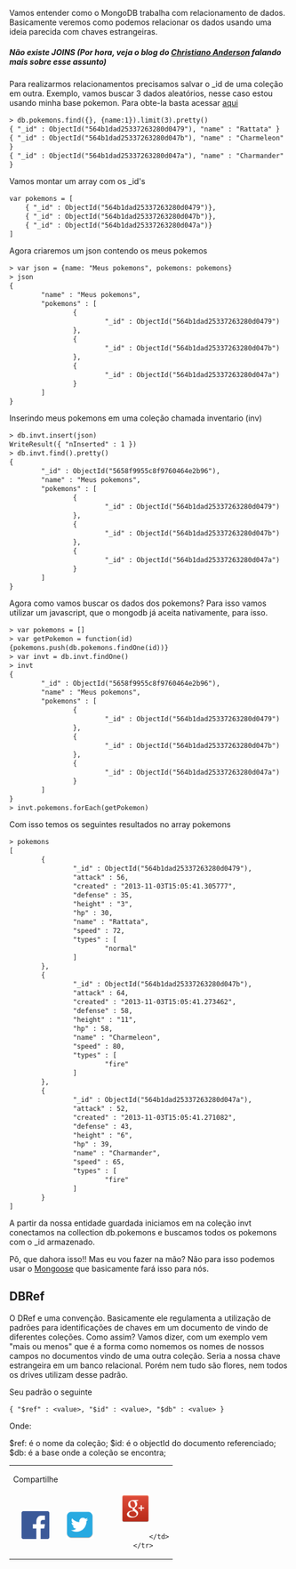Vamos entender como o MongoDB trabalha com relacionamento de dados. Basicamente veremos como podemos relacionar os dados usando uma ideia parecida com chaves estrangeiras.

##### Não existe JOINS (Por hora, veja o blog do <a target="_blank" href="http://christiano.me/mongodb-com-suporte-a-joins/">Christiano Anderson</a> falando mais sobre esse assunto)

Para realizarmos relacionamentos precisamos salvar o _id de uma coleção em outra. Exemplo, vamos buscar 3 dados aleatórios, nesse caso estou usando minha base pokemon. Para obte-la basta acessar <a target="_blank" href="https://github.com/gpanassol/arquivos/">aqui</a>

```
> db.pokemons.find({}, {name:1}).limit(3).pretty()
{ "_id" : ObjectId("564b1dad25337263280d0479"), "name" : "Rattata" }
{ "_id" : ObjectId("564b1dad25337263280d047b"), "name" : "Charmeleon" }
{ "_id" : ObjectId("564b1dad25337263280d047a"), "name" : "Charmander" }
```

Vamos montar um array com os _id's

```
var pokemons = [
	{ "_id" : ObjectId("564b1dad25337263280d0479")},
	{ "_id" : ObjectId("564b1dad25337263280d047b")},
	{ "_id" : ObjectId("564b1dad25337263280d047a")}
]
```

Agora criaremos um json contendo os meus pokemos

```
> var json = {name: "Meus pokemons", pokemons: pokemons}
> json
{
        "name" : "Meus pokemons",
        "pokemons" : [
                {
                        "_id" : ObjectId("564b1dad25337263280d0479")
                },
                {
                        "_id" : ObjectId("564b1dad25337263280d047b")
                },
                {
                        "_id" : ObjectId("564b1dad25337263280d047a")
                }
        ]
}
```

Inserindo meus pokemons em uma coleção chamada inventario (inv)

```
> db.invt.insert(json)
WriteResult({ "nInserted" : 1 })
> db.invt.find().pretty()
{
        "_id" : ObjectId("5658f9955c8f9760464e2b96"),
        "name" : "Meus pokemons",
        "pokemons" : [
                {
                        "_id" : ObjectId("564b1dad25337263280d0479")
                },
                {
                        "_id" : ObjectId("564b1dad25337263280d047b")
                },
                {
                        "_id" : ObjectId("564b1dad25337263280d047a")
                }
        ]
}
```

Agora como vamos buscar os dados dos pokemons? Para isso vamos utilizar um javascript, que o mongodb já aceita nativamente, para isso.

```
> var pokemons = []
> var getPokemon = function(id){pokemons.push(db.pokemons.findOne(id))}
> var invt = db.invt.findOne()
> invt
{
        "_id" : ObjectId("5658f9955c8f9760464e2b96"),
        "name" : "Meus pokemons",
        "pokemons" : [
                {
                        "_id" : ObjectId("564b1dad25337263280d0479")
                },
                {
                        "_id" : ObjectId("564b1dad25337263280d047b")
                },
                {
                        "_id" : ObjectId("564b1dad25337263280d047a")
                }
        ]
}
> invt.pokemons.forEach(getPokemon)
```

Com isso temos os seguintes resultados no array pokemons

```
> pokemons
[
        {
                "_id" : ObjectId("564b1dad25337263280d0479"),
                "attack" : 56,
                "created" : "2013-11-03T15:05:41.305777",
                "defense" : 35,
                "height" : "3",
                "hp" : 30,
                "name" : "Rattata",
                "speed" : 72,
                "types" : [
                        "normal"
                ]
        },
        {
                "_id" : ObjectId("564b1dad25337263280d047b"),
                "attack" : 64,
                "created" : "2013-11-03T15:05:41.273462",
                "defense" : 58,
                "height" : "11",
                "hp" : 58,
                "name" : "Charmeleon",
                "speed" : 80,
                "types" : [
                        "fire"
                ]
        },
        {
                "_id" : ObjectId("564b1dad25337263280d047a"),
                "attack" : 52,
                "created" : "2013-11-03T15:05:41.271082",
                "defense" : 43,
                "height" : "6",
                "hp" : 39,
                "name" : "Charmander",
                "speed" : 65,
                "types" : [
                        "fire"
                ]
        }
]
```

A partir da nossa entidade guardada iniciamos em na coleção invt conectamos na collection db.pokemons e buscamos todos os pokemons com o _id armazenado. 

Pô, que dahora isso!! Mas eu vou fazer na mão? Não para isso podemos usar o <a targer="_blank" href="http://mongoosejs.com/">Mongoose</a> que basicamente fará isso para nós.


## DBRef

O DRef e uma convenção. Basicamente ele regulamenta a utilização de padrões para identificações de chaves em um documento de vindo de diferentes coleções. Como assim? Vamos dizer, com um exemplo vem "mais ou menos" que é a forma como nomemos os nomes de nossos campos no documentos vindo de uma outra coleção. Seria a nossa chave estrangeira em um banco relacional. Porém nem tudo são flores, nem todos os drives utilizam desse padrão.

Seu padrão o seguinte

```
{ "$ref" : <value>, "$id" : <value>, "$db" : <value> }
```

Onde:

$ref: é o nome da coleção;
$id: é o objectId do documento referenciado;
$db: é a base onde a coleção se encontra;

<!-- COMPARTILHAMENTO DE POST -->
<table width="100%" align="center">
        <tr>
                <td><p>Compartilhe</p></td>
        </tr>
        <tr>
                <td align="center" title="Facebook">
                        <a onclick="window.open(this.href, 'facebook-share','width=580,height=296');return false;" href="https://www.facebook.com/sharer/sharer.php?u=http://gpanassol.github.io/notes/Relacionamentos-MongoDB/" class="icon-facebook">
                                <img src="/assets/network/fc.png" width="50" height="50"/>
                        </a>
                </td>
                <td align="center" title="Twitter">
                        <a onclick="window.open(this.href, 'twitter-share', 'width=550,height=235');return false;" href="http://twitter.com/share?text=Relacionamentos MongoDB&amp;url=http://gpanassol.github.io/notes/Relacionamentos-MongoDB/" class="icon-twitter">
                                <img src="/assets/network/twitter.png" width="50" height="50"/>
                        </a>
                </td>
                <td align="center" title="LinkedIn">
                        <a onclick="window.open(this.href, 'google-plus-share', 'width=490,height=530');return false;" href="https://plus.google.com/share?url=http://gpanassol.github.io/notes/Relacionamentos-MongoDB/" class="icon-google-plus">
                                <img src="/assets/network/google-plus.png" width="50" height="50"/>
                        </a>

                </td>
        </tr>
</table>